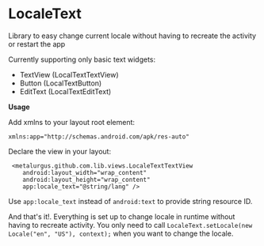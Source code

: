 # LocaleText
Library to easy change current locale without having to recreate the activity or restart the app

Currently supporting only basic text widgets:

* TextView (LocalTextTextView)
* Button (LocalTextButton)
* EditText (LocalTextEditText)

**Usage**

Add xmlns to your layout root element:

`xmlns:app="http://schemas.android.com/apk/res-auto"`

Declare the view in your layout:

     <metalurgus.github.com.lib.views.LocaleTextTextView
        android:layout_width="wrap_content"
        android:layout_height="wrap_content"
        app:locale_text="@string/lang" />
        
Use `app:locale_text` instead of `android:text` to provide string resource ID.

And that's it!. Everything is set up to change locale in runtime without having to recreate activity. You only need to call `LocaleText.setLocale(new Locale("en", "US"), context);` when you want to change the locale.
